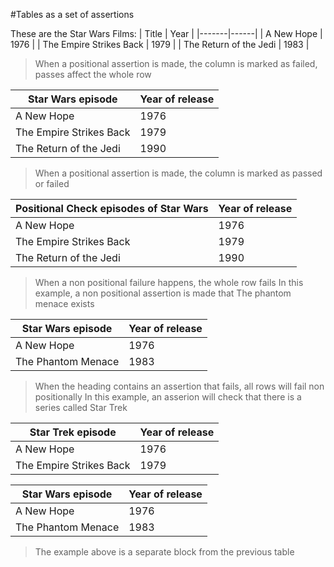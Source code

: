#Tables as a set of assertions

These are the Star Wars Films:
| Title | Year |
|-------|------|
| A New Hope | 1976 |
| The Empire Strikes Back | 1979 |
| The Return of the Jedi | 1983 |

> When a positional assertion is made, the column is marked as failed, passes affect the whole row

| Star Wars episode | Year of release |
|-------------------|-----------------|
| A New Hope             | 1976 |
| The Empire Strikes Back | 1979 |
| The Return of the Jedi | 1990 |

> When a positional assertion is made, the column is marked as passed or failed

| Positional Check episodes of Star Wars | Year of release |
|----------------------------------------|-----------------|
| A New Hope | 1976 |
| The Empire Strikes Back | 1979 |
| The Return of the Jedi | 1990 |

> When a non positional failure happens, the whole row fails
> In this example, a non positional assertion is made that The phantom menace exists

| Star Wars episode | Year of release |
|-------------------|-----------------|
| A New Hope | 1976 |
| The Phantom Menace | 1983 |

> When the heading contains an assertion that fails, all rows will fail non positionally
> In this example, an asserion will check that there is a series called Star Trek

| Star Trek episode | Year of release |
|-------------------|-----------------|
| A New Hope | 1976 |
| The Empire Strikes Back | 1979 |

| Star Wars episode | Year of release |
|-------------------|-----------------|
| A New Hope | 1976 |
| The Phantom Menace | 1983 |

> The example above is a separate block from the previous table

<!--OUTPUT
> **In da spec:** executed: 30, passed: 18, failed: 12

#Tables as a set of assertions

These are the Star Wars Films:
| Title | Year |
|-------|------|
| A New Hope | 1976 |
| The Empire Strikes Back | 1979 |
| The Return of the Jedi | 1983 |

> When a positional assertion is made, the column is marked as failed, passes affect the whole row

| Star Wars episode | Year of release |
|-------------------|-----------------|
| **A New Hope** | **1976** |
| **The Empire Strikes Back** | **1979** |
| The Return of the Jedi |**~~1990~~ [1983]**|

> When a positional assertion is made, the column is marked as passed or failed

| Positional Check episodes of Star Wars | Year of release |
|----------------------------------------|-----------------|
| A New Hope |**1976**|
| The Empire Strikes Back |**1979**|
| The Return of the Jedi |**~~1990~~ [1983]**|

> When a non positional failure happens, the whole row fails
> In this example, a non positional assertion is made that The phantom menace exists

| Star Wars episode | Year of release |
|-------------------|-----------------|
| **A New Hope** | **1976** |
| **~~The Phantom Menace~~** | **~~1983~~** |

> When the heading contains an assertion that fails, all rows will fail non positionally
> In this example, an asserion will check that there is a series called Star Trek

| Star Trek episode | Year of release |
|-------------------|-----------------|
| **~~A New Hope~~** | **~~1976~~** |
| **~~The Empire Strikes Back~~** | **~~1979~~** |

| Star Wars episode | Year of release |
|-------------------|-----------------|
| **A New Hope** | **1976** |
| **~~The Phantom Menace~~** | **~~1983~~** |

> The example above is a separate block from the previous table

-->